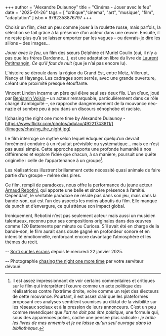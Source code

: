 +++
author = "Alexandre Dulaunoy"
title = "Cinéma - Jouer avec le feu"
date = "2025-01-26"
tags = [
    "critique","cinema", "art", "musique", "film", "adaptation"
]
isbn = 9782358876797 
+++

Choisir un film, c’est un peu comme jouer à la roulette russe, mais parfois, la sélection se fait grâce à la présence d’un acteur dans une œuvre. Ensuite, il ne reste plus qu’à se laisser emporter par les vagues – ou devrais-je dire les sillons – des images…

*Jouer avec le feu*, un film des sœurs Delphine et Muriel Coulin (oui, il n’y a pas que les frères Dardenne…), est une adaptation libre du livre de [Laurent Petitmangin](https://fr.wikipedia.org/wiki/Laurent_Petitmangin), *Ce qu’il faut de nuit* (que je n’ai pas encore lu). 

L’histoire se déroule dans la région du Grand Est, entre Metz, Villerupt, Nancy et Hayange. Les cadrages sont serrés, avec une grande ouverture, créant une proximité presque étouffante.

Vincent Lindon incarne un père qui élève seul ses deux fils. L’un d’eux, joué par [Benjamin Voisin](https://fr.wikipedia.org/wiki/Benjamin_Voisin) – un acteur remarquable, particulièrement dans ce rôle chargé d’ambiguïté –, se rapproche dangereusement de la mouvance néo-nazie et sombre peu à peu dans un discours xénophobe et raciste.

![chasing the night one more time by Alexandre Dulaunoy - https://www.flickr.com/photos/adulau/49221743811/](/images/chasing_the_night.jpg)

Le film interroge ce mythe selon lequel éduquer quelqu’un devrait forcément conduire à un résultat prévisible ou systématique… mais ce n’est pas aussi simple. Cette approche apporte une profonde humanité à nos différences et explore l’idée que chacun, à sa manière, poursuit une quête originelle : celle de l’appartenance à un groupe[^1].

Les réalisatrices illustrent brillamment cette nécessité quasi animale de faire partie d’un groupe – même des pires.

Ce film, rempli de paradoxes, nous offre la performance du jeune acteur [Arnaud Rebotini](https://fr.wikipedia.org/wiki/Arnaud_Rebotini), qui apporte une belle et sincère présence à l’amitié. Cependant, le véritable paradoxe ne réside pas dans son jeu, mais dans la bande-son, qui est l’un des aspects les moins aboutis du film. Elle manque de punch et d’envergure, ce qui atténue son impact global.

Ironiquement, Rebotini n’est pas seulement acteur mais aussi un musicien talentueux, reconnu pour ses compositions originales dans des œuvres comme 120 Battements par minute ou Curiosa. S’il avait été en charge de la bande-son, le film aurait sans doute gagné en profondeur sonore et en intensité émotionnelle, renforçant encore davantage l’atmosphère et les thèmes du récit.

[^1]: Il est assez impressionnant de voir certains commentaires et critiques sur le film qui interprètent l’œuvre comme un acte politique des réalisatrices contre l’extrême droite, voire comme un rejet des électeurs de cette mouvance. Pourtant, il est assez clair que les plateformes proposant ces analyses semblent soumises au diktat de la visibilité sur les réseaux sociaux et à la pression de leurs annonceurs. C’est un peu comme revendiquer que *l’art ne doit pas être politique*, une formule qui, sous des apparences polies, cache une pensée plus radicale : *je brûle les livres de mes ennemis et je ne laisse qu’un seul ouvrage dans la bibliothèque.*

--
[Sorti sur les écrans](https://fr.wikipedia.org/wiki/Jouer_avec_le_feu) depuis le mercredi 22 janvier 2025.

-- 
Photographie [chasing the night one more time](https://www.flickr.com/photos/adulau/49221743811) par votre serviteur dévoué.
